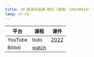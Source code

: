 ```yaml
---
title: 19.题海巩固课—管综（逻辑）（20240918）
lang: zh-CN
---
```



| 平台       | 课程                                                                                                                               | 课件                                                                                         |
|----------|------------------------------------------------------------------------------------------------------------------------------------|----------------------------------------------------------------------------------------------|
| YouTube  | todo                                                                                                                               | [2022](../../public/logic/%E9%80%BB%E8%BE%91-%E6%AD%A3%E5%BC%8F%E8%AF%BE/pdf/2022%20-sc.pdf) |
| Bilibili | [watch](https://www.bilibili.com/video/BV13QkKYDE2W?spm_id_from=333.788.videopod.sections&vd_source=752f1f454ebffd32e5dbe02742c48dab) |                                                                                              |





